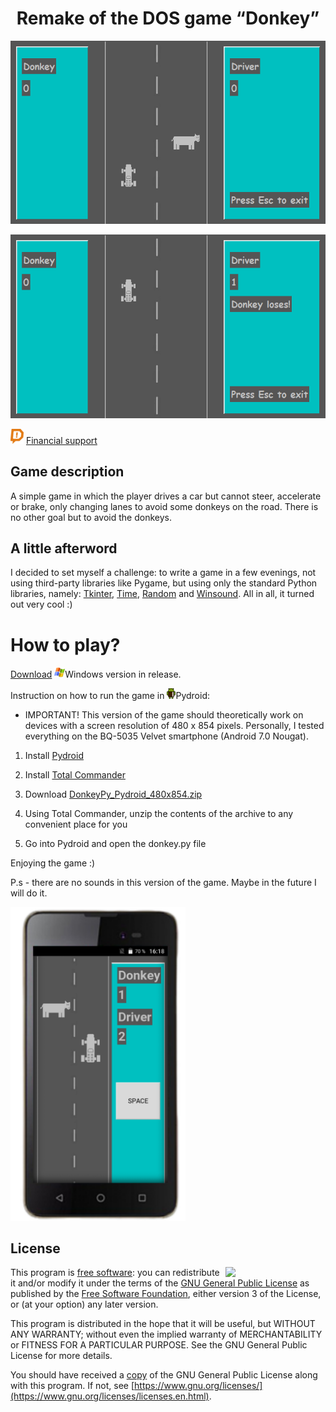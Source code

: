 <h1 align="center">Remake of the DOS game “Donkey” </h1>

<p align="center"><img src="https://github.com/YuraFX/DonkeyPy/blob/main/images/screenshot_1.png?raw=true" width="718"></p>
<p align="center"><img src="https://github.com/YuraFX/DonkeyPy/blob/main/images/screenshot_2.png?raw=true" width="718"></p>

![donate](https://github.com/YuraFX/DonkeyPy/blob/main/images/donation_alerts.png?raw=true) [Financial support](https://www.donationalerts.com/r/yura_fx)

## Game description

A simple game in which the player drives a car but cannot steer, accelerate or brake, only changing lanes to 
avoid some donkeys on the road. There is no other goal but to avoid the donkeys.

## A little afterword

I decided to set myself a challenge: to write a game in a few evenings, not using third-party libraries like Pygame, 
but using only the standard Python libraries, namely: [Tkinter](https://docs.python.org/3/library/tkinter.html), [Time](https://docs.python.org/3/library/time.html), 
[Random](https://docs.python.org/3/library/random.html) and [Winsound](https://docs.python.org/3/library/winsound.html). All in all, it turned out very cool :)

# How to play?

[Download](https://github.com/YuraFX/DonkeyPy/releases/tag/1.0) ![windows](images/windows.png)Windows version in release.

Instruction on how to run the game in ![android](images/android.png)Pydroid:

* IMPORTANT! This version of the game should theoretically work on devices with a screen resolution of 480 x 854 pixels. Personally, I tested everything on the BQ-5035 Velvet smartphone (Android 7.0 Nougat).

1. Install [Pydroid](https://play.google.com/store/apps/details?id=ru.iiec.pydroid3&hl=ru)
   
2. Install [Total Commander](https://play.google.com/store/apps/details?id=com.ghisler.android.TotalCommander&hl=ru)
   
3. Download [DonkeyPy_Pydroid_480x854.zip](https://github.com/YuraFX/DonkeyPy/releases/download/1.0/DonkeyPy_Pydroid_480x854.zip)
   
4. Using Total Commander, unzip the contents of the archive to any convenient place for you
   
5. Go into Pydroid and open the donkey.py file

Enjoying the game :)

P.s - there are no sounds in this version of the game. Maybe in the future I will do it.

<p align=""><img src="https://github.com/YuraFX/DonkeyPy/blob/main/images/phone.png?raw=true" width="280"></p>

## License

<img src="https://www.gnu.org/graphics/gplv3-with-text-136x68.png" width="160" align="right">

This program is [free software](https://www.gnu.org/philosophy/free-sw.en.html): you can redistribute it and/or modify it under the terms of the [GNU General Public License](https://www.gnu.org/licenses/gpl-3.0.en.html) as published by the [Free Software Foundation](https://www.fsf.org/), either version 3 of the License, or (at your option) any later version.

This program is distributed in the hope that it will be useful, but WITHOUT ANY WARRANTY; without even the implied warranty of MERCHANTABILITY or FITNESS FOR A PARTICULAR PURPOSE. See the GNU General Public License for more details.

You should have received a [copy](https://github.com/YuraFX/DonkeyPy/blob/main/LICENSE) of the GNU General Public License along with this program. If not, see [https://www.gnu.org/licenses/](https://www.gnu.org/licenses/licenses.en.html).
